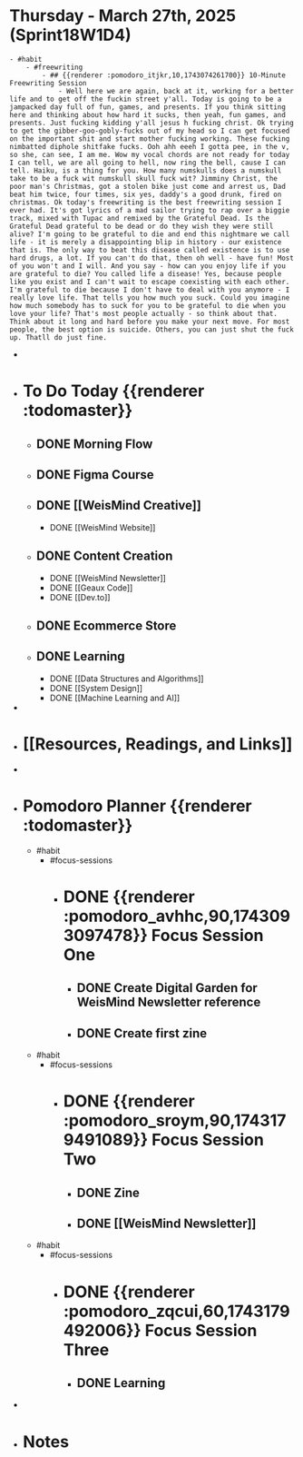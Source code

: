 # Thursday - March 27th, 2025 (Sprint18W1D4)
	- #habit
		- #freewriting
			- ## {{renderer :pomodoro_itjkr,10,1743074261700}} 10-Minute Freewriting Session
				- Well here we are again, back at it, working for a better life and to get off the fuckin street y'all. Today is going to be a jampacked day full of fun, games, and presents. If you think sitting here and thinking about how hard it sucks, then yeah, fun games, and presents. Just fucking kidding y'all jesus h fucking christ. Ok trying to get the gibber-goo-gobly-fucks out of my head so I can get focused on the important shit and start mother fucking working. These fucking nimbatted diphole shitfake fucks. Ooh ahh eeeh I gotta pee, in the v, so she, can see, I am me. Wow my vocal chords are not ready for today I can tell, we are all going to hell, now ring the bell, cause I can tell. Haiku, is a thing for you. How many numskulls does a numskull take to be a fuck wit numskull skull fuck wit? Jimminy Christ, the poor man's Christmas, got a stolen bike just come and arrest us, Dad beat him twice, four times, six yes, daddy's a good drunk, fired on christmas. Ok today's freewriting is the best freewriting session I ever had. It's got lyrics of a mad sailor trying to rap over a biggie track, mixed with Tupac and remixed by the Grateful Dead. Is the Grateful Dead grateful to be dead or do they wish they were still alive? I'm going to be grateful to die and end this nightmare we call life - it is merely a disappointing blip in history - our existence that is. The only way to beat this disease called existence is to use hard drugs, a lot. If you can't do that, then oh well - have fun! Most of you won't and I will. And you say - how can you enjoy life if you are grateful to die? You called life a disease! Yes, because people like you exist and I can't wait to escape coexisting with each other. I'm grateful to die because I don't have to deal with you anymore - I really love life. That tells you how much you suck. Could you imagine how much somebody has to suck for you to be grateful to die when you love your life? That's most people actually - so think about that. Think about it long and hard before you make your next move. For most people, the best option is suicide. Others, you can just shut the fuck up. Thatll do just fine.
-
- # To Do Today {{renderer :todomaster}}
	- ## DONE Morning Flow
	- ## DONE Figma Course
	- ## DONE [[WeisMind Creative]]
		- DONE [[WeisMind Website]]
	- ## DONE Content Creation
		- DONE [[WeisMind Newsletter]]
		- DONE [[Geaux Code]]
		- DONE [[Dev.to]]
	- ## DONE Ecommerce Store
	- ## DONE Learning
		- DONE [[Data Structures and Algorithms]]
		- DONE [[System Design]]
		- DONE [[Machine Learning and AI]]
-
- # [[Resources, Readings, and Links]]
-
- # Pomodoro Planner {{renderer :todomaster}}
	- #habit
		- #focus-sessions
			- # DONE {{renderer :pomodoro_avhhc,90,1743093097478}} Focus Session One
				- ## DONE Create Digital Garden for WeisMind Newsletter reference
				- ## DONE Create first zine
	- #habit
		- #focus-sessions
			- # DONE {{renderer :pomodoro_sroym,90,1743179491089}} Focus Session Two
				- ## DONE Zine
				- ## DONE [[WeisMind Newsletter]]
	- #habit
		- #focus-sessions
			- # DONE {{renderer :pomodoro_zqcui,60,1743179492006}} Focus Session Three
				- ## DONE Learning
-
- # Notes